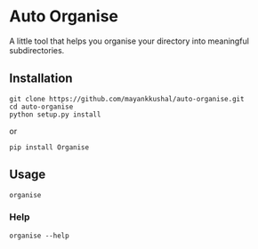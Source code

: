 # Auto Organise

 A little tool that helps you organise your directory into meaningful subdirectories.


## Installation

```
git clone https://github.com/mayankkushal/auto-organise.git
cd auto-organise
python setup.py install
```

or

`pip install Organise`

## Usage

`organise`

### Help
`organise --help`
